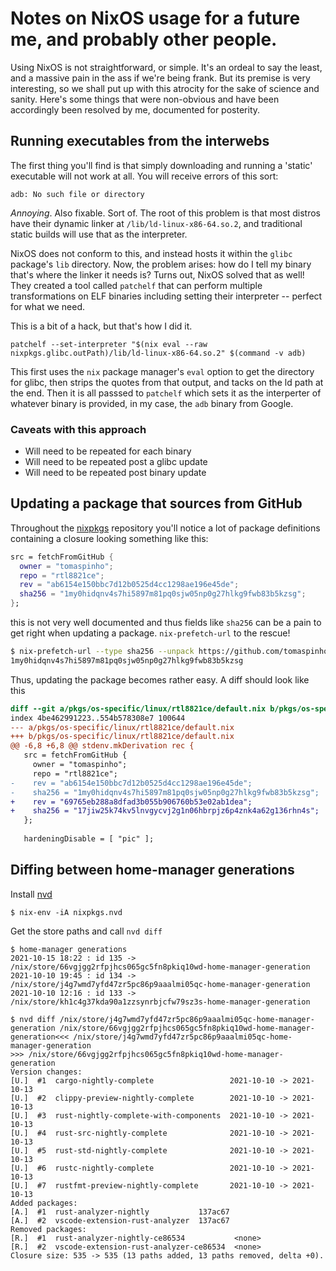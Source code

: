 # Notes on NixOS usage for a future me, and probably other people.

Using NixOS is not straightforward, or simple. It's an ordeal to say the least, and a massive pain in the ass if we're being frank. But its premise is very interesting, so we shall put up with this atrocity for the sake of science and sanity. Here's some things that were non-obvious and have been accordingly been resolved by me, documented for posterity.

## Running executables from the interwebs

The first thing you'll find is that simply downloading and running a 'static' executable will not work at all. You will receive errors of this sort:

```
adb: No such file or directory
```

*Annoying*. Also fixable. Sort of. The root of this problem is that most distros have their dynamic linker at `/lib/ld-linux-x86-64.so.2`, and traditional static builds will use that as the interpreter.

NixOS does not conform to this, and instead hosts it within the `glibc` package's `lib` directory. Now, the problem arises: how do I tell my binary that's where the linker it needs is? Turns out, NixOS solved that as well! They created a tool called `patchelf` that can perform multiple transformations on ELF binaries including setting their interpreter -- perfect for what we need.

This is a bit of a hack, but that's how I did it.

```
patchelf --set-interpreter "$(nix eval --raw nixpkgs.glibc.outPath)/lib/ld-linux-x86-64.so.2" $(command -v adb)
```

This first uses the `nix` package manager's `eval` option to get the directory for glibc, then strips the quotes from that output, and tacks on the ld path at the end. Then it is all passsed to `patchelf` which sets it as the interperter of whatever binary is provided, in my case, the `adb` binary from Google.

### Caveats with this approach

- Will need to be repeated for each binary
- Will need to be repeated post a glibc update
- Will need to be repeated post binary update

## Updating a package that sources from GitHub

Throughout the [nixpkgs](https://github.com/NixOS/nixpkgs) repository you'll notice a lot of package definitions containing a closure looking something like this:

```nix
src = fetchFromGitHub {
  owner = "tomaspinho";
  repo = "rtl8821ce";
  rev = "ab6154e150bbc7d12b0525d4cc1298ae196e45de";
  sha256 = "1my0hidqnv4s7hi5897m81pq0sjw05np0g27hlkg9fwb83b5kzsg";
};
```

this is not very well documented and thus fields like `sha256` can be a pain to get right when updating a package. `nix-prefetch-url` to the rescue!

```bash
$ nix-prefetch-url --type sha256 --unpack https://github.com/tomaspinho/rtl8821ce/archive/ab6154e150bbc7d12b0525d4cc1298ae196e45de.tar.gz
1my0hidqnv4s7hi5897m81pq0sjw05np0g27hlkg9fwb83b5kzsg
```

Thus, updating the package becomes rather easy. A diff should look like this

```diff
diff --git a/pkgs/os-specific/linux/rtl8821ce/default.nix b/pkgs/os-specific/linux/rtl8821ce/default.nix
index 4be462991223..554b578308e7 100644
--- a/pkgs/os-specific/linux/rtl8821ce/default.nix
+++ b/pkgs/os-specific/linux/rtl8821ce/default.nix
@@ -6,8 +6,8 @@ stdenv.mkDerivation rec {
   src = fetchFromGitHub {
     owner = "tomaspinho";
     repo = "rtl8821ce";
-    rev = "ab6154e150bbc7d12b0525d4cc1298ae196e45de";
-    sha256 = "1my0hidqnv4s7hi5897m81pq0sjw05np0g27hlkg9fwb83b5kzsg";
+    rev = "69765eb288a8dfad3b055b906760b53e02ab1dea";
+    sha256 = "17jiw25k74kv5lnvgycvj2g1n06hbrpjz6p4znk4a62g136rhn4s";
   };
 
   hardeningDisable = [ "pic" ];
```

## Diffing between home-manager generations

Install [nvd](https://gitlab.com/khumba/nvd)

```shell
$ nix-env -iA nixpkgs.nvd
```

Get the store paths and call `nvd diff`

```shell
$ home-manager generations
2021-10-15 18:22 : id 135 -> /nix/store/66vgjgg2rfpjhcs065gc5fn8pkiq10wd-home-manager-generation
2021-10-10 19:45 : id 134 -> /nix/store/j4g7wmd7yfd47zr5pc86p9aaalmi05qc-home-manager-generation
2021-10-10 12:16 : id 133 -> /nix/store/kh1c4g37kda90a1zzsynrbjcfw79sz3s-home-manager-generation

$ nvd diff /nix/store/j4g7wmd7yfd47zr5pc86p9aaalmi05qc-home-manager-generation /nix/store/66vgjgg2rfpjhcs065gc5fn8pkiq10wd-home-manager-generation<<< /nix/store/j4g7wmd7yfd47zr5pc86p9aaalmi05qc-home-manager-generation
>>> /nix/store/66vgjgg2rfpjhcs065gc5fn8pkiq10wd-home-manager-generation
Version changes:
[U.]  #1  cargo-nightly-complete                 2021-10-10 -> 2021-10-13
[U.]  #2  clippy-preview-nightly-complete        2021-10-10 -> 2021-10-13
[U.]  #3  rust-nightly-complete-with-components  2021-10-10 -> 2021-10-13
[U.]  #4  rust-src-nightly-complete              2021-10-10 -> 2021-10-13
[U.]  #5  rust-std-nightly-complete              2021-10-10 -> 2021-10-13
[U.]  #6  rustc-nightly-complete                 2021-10-10 -> 2021-10-13
[U.]  #7  rustfmt-preview-nightly-complete       2021-10-10 -> 2021-10-13
Added packages:
[A.]  #1  rust-analyzer-nightly           137ac67
[A.]  #2  vscode-extension-rust-analyzer  137ac67
Removed packages:
[R.]  #1  rust-analyzer-nightly-ce86534           <none>
[R.]  #2  vscode-extension-rust-analyzer-ce86534  <none>
Closure size: 535 -> 535 (13 paths added, 13 paths removed, delta +0).
```
